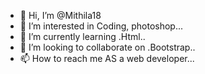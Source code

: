 - 👋 Hi, I’m @Mithila18
- 👀 I’m interested in Coding, photoshop...
- 🌱 I’m currently learning .Html..
- 💞️ I’m looking to collaborate on .Bootstrap..
- 📫 How to reach me AS a web developer...

<!---
Mithila18/Mithila18 is a ✨ special ✨ repository because its `README.md` (this file) appears on your GitHub profile.
You can click the Preview link to take a look at your changes.
--->
